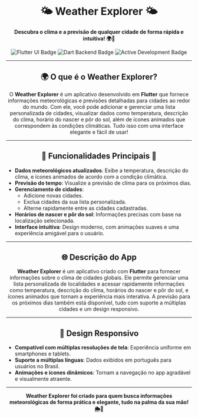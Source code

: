 <h1 align="center">🌤️ Weather Explorer 🌤️</h1>

<p align="center">
  <strong>Descubra o clima e a previsão de qualquer cidade de forma rápida e intuitiva! 🌍📱</strong>
</p>

<p align="center">
  <img src="https://img.shields.io/badge/Flutter-UI-blue" alt="Flutter UI Badge">
  <img src="https://img.shields.io/badge/Dart-Backend-blue" alt="Dart Backend Badge">
  <img src="https://img.shields.io/badge/Status-Active-green" alt="Active Development Badge">
</p>

---

<h2 align="center">🌍 O que é o Weather Explorer?</h2>

<p align="center">
  O <strong>Weather Explorer</strong> é um aplicativo desenvolvido em <strong>Flutter</strong> que fornece informações meteorológicas e previsões detalhadas para cidades ao redor do mundo. Com ele, você pode adicionar e gerenciar uma lista personalizada de cidades, visualizar dados como temperatura, descrição do clima, horário do nascer e pôr do sol, além de ícones animados que correspondem às condições climáticas. Tudo isso com uma interface elegante e fácil de usar!
</p>

---

<h2 align="center">🌟 Funcionalidades Principais 🌟</h2>

- **Dados meteorológicos atualizados**: Exibe a temperatura, descrição do clima, e ícones animados de acordo com a condição climática.
- **Previsão do tempo**: Visualize a previsão de clima para os próximos dias.
- **Gerenciamento de cidades**: 
  - Adicione novas cidades.
  - Exclua cidades da sua lista personalizada.
  - Alterne rapidamente entre as cidades cadastradas.
- **Horários de nascer e pôr do sol**: Informações precisas com base na localização selecionada.
- **Interface intuitiva**: Design moderno, com animações suaves e uma experiência amigável para o usuário.

---

<h2 align="center">🌐 Descrição do App</h2>

<p align="center">
  <strong>Weather Explorer</strong> é um aplicativo criado com <strong>Flutter</strong> para fornecer informações sobre o clima de cidades globais. Ele permite gerenciar uma lista personalizada de localidades e acessar rapidamente informações como temperatura, descrição do clima, horários do nascer e pôr do sol, e ícones animados que tornam a experiência mais interativa. A previsão para os próximos dias também está disponível, tudo com suporte a múltiplas cidades e um design responsivo.
</p>

---

<h2 align="center">🎨 Design Responsivo</h2>

- **Compatível com múltiplas resoluções de tela**: Experiência uniforme em smartphones e tablets.
- **Suporte a múltiplas línguas**: Dados exibidos em português para usuários no Brasil.
- **Animações e ícones dinâmicos**: Tornam a navegação no app agradável e visualmente atraente.

---

<p align="center">
   <strong>Weather Explorer foi criado para quem busca informações meteorológicas de forma prática e elegante, tudo na palma da sua mão! 🌦️📲</strong> 
</p>
